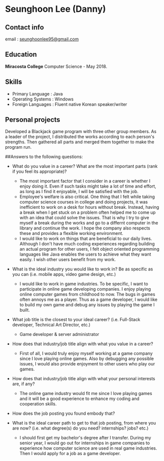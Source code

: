 
# Seunghoon Lee (Danny)

## Contact info
email : seunghoonlee95@gmail.com

## Education
**Miracosta College** Computer Science - May 2018. 

## Skills
* Primary Language : Java
* Operating Systems : Windows
* Foreign Languages : Fluent native Korean speaker/writer

## Personal projects
Developed a Blackjack game program with three other group members. As a leader of the project, I distributed the works according to each person's strengths. Then gathered all parts and merged them together to make the program run. 


##Answers to the following questions:

* What do you value in a career? What are the most important parts (rank if you feel its appropriate)?
  - The most important factor that I consider in a career is whether I enjoy doing it. Even if such tasks might take a lot of time and effort, as long as I find it enjoyable, I will be satisfied with the job.
  - Employee's welfare is also critical. One thing that I felt while taking computer science courses in college and doing projects, it was inefficient to work on a desk for hours without break. Instead, having a break when I get stuck on a problem often helped me to come up with an idea that could solve the issues. That is why I try to give myself a break during the works and go to a differnt computer in the library and continue the work. I hope the company also respects these and provides a flexible working environment.
  - I would like to work on things that are beneficial to our daily lives. Although I don't have much coding experiences regarding building an actual program for other users, I felt object oriented programming languages like Java enables the users to achieve what they want easily. I wish other users benefit from my work.
  
* What is the ideal industry you would like to work in? Be as specific as you can (i.e. mobile apps, video game design, etc.)
  - I would like to work in game industries. To be specific, I want to participate in online game developing companies. I enjoy playing online computer games from childhood to now. The bugs in games often annoys me as a player. Thus as a game developer, I would like to build my own game and debug any issues by playing the game I built.
  
* What job title is the closest to your ideal career? (i.e. Full-Stack developer, Technical Art Director, etc.)
  - Game developer & server administrator

* How does that industry/job title align with what you value in a career?
  - First of all, I would truly enjoy myself working at a game company since I love playing online games. Also by debugging any possible issues, I would also provide enjoyment to other users who play our games.

* How does that industry/job title align with what your personal interests are, if any?
  - The online game industry would fit me since I love playing games and it will be a good experience to enhance my coding and cooperation skills. 
* How does the job posting you found embody that?

* What is the ideal career path to get to that job posting, from where you are now? (i.e. what degree(s) do you need? internships? jobs? etc.)
  - I should first get my bachelor's degree after I transfer. During my senior year, I would go out for internships in game companies to experience how computer science are used in real game industries. Then I would apply for a job as a game developer. 



